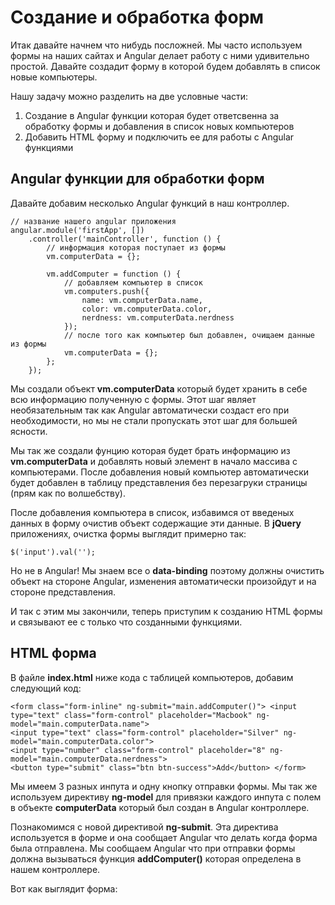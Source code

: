 # Создание и обработка форм

Итак давайте начнем что нибудь посложней. Мы часто используем формы на наших сайтах и Angular делает работу с ними удивительно простой. Давайте создадит форму в которой будем добавлять в список новые компьютеры.

Нашу задачу можно разделить на две условные части:

1. Создание в Angular функции которая будет ответсвенна за обработку формы и добавления в список новых компьютеров
2. Добавить HTML форму и подключить ее для работы с Angular функциями

## Angular функции для обработки форм

Давайте добавим несколько Angular функций в наш контроллер.

```
// название нашего angular приложения
angular.module('firstApp', [])
    .controller('mainController', function () {
        // информация которая поступает из формы
        vm.computerData = {};

        vm.addComputer = function () {
            // добавляем компьютер в список
            vm.computers.push({
                name: vm.computerData.name,
                color: vm.computerData.color,
                nerdness: vm.computerData.nerdness
            });
            // после того как компьютер был добавлен, очищаем данные из формы
            vm.computerData = {};
        };
    });
```
Мы создали объект **vm.computerData** который будет хранить в себе всю информацию полученную с формы. Этот шаг являет необязательным так как Angular автоматически создаст его при необходимости, но мы не стали пропускать этот шаг для большей ясности.

Мы так же создали фунцию которая будет брать информацию из **vm.computerData** и добавлять новый элемент в начало массива с компьютерами. После добавления новый компьютер автоматически будет добавлен в таблицу представления без перезагруки страницы (прям как по волшебству).

После добавления компьютера в список, избавимся от введеных данных в форму очистив объект содержащие эти данные. В **jQuery** приложениях, очистка формы выглядит примерно так:

```
$('input').val('');
```

Но не в Angular! Мы знаем все о **data-binding** поэтому должны очистить объект на стороне Angular, изменения автоматически произойдут и на стороне представления.

И так с этим мы закончили, теперь приступим к созданию HTML формы и связывают ее с только что созданными функциями.

## HTML форма
В файле **index.html** ниже кода с таблицей компьютеров, добавим следующий код:

```
<form class="form-inline" ng-submit="main.addComputer()"> <input type="text" class="form-control" placeholder="Macbook" ng-model="main.computerData.name">
<input type="text" class="form-control" placeholder="Silver" ng-model="main.computerData.color">
<input type="number" class="form-control" placeholder="8" ng-model="main.computerData.nerdness">
<button type="submit" class="btn btn-success">Add</button> </form>
```
Мы имеем 3 разных инпута и одну кнопку отправки формы. Мы так же используем директиву **ng-model** для привязки каждого инпута с полем в объекте **computerData** который был создан в Angular контроллере.

Познакомимся с новой директивой **ng-submit**. Эта директива используется в форме и она сообщает Angular что делать когда форма была отправлена. Мы сообщаем Angular что при отправки формы должна вызываться функция **addComputer()** которая определена в нашем контроллере.

Вот как выглядит форма:

